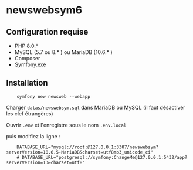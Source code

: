 # newswebsym6

## Configuration requise

- PHP 8.0.*
- MySQL (5.7 ou 8.* ) ou MariaDB (10.6.* )
- Composer
- Symfony.exe

## Installation

        symfony new newsweb --webapp


Charger `datas/newswebsym.sql` dans MariaDB ou MySQL (il faut désactiver les clef étrangères)

Ouvrir `.env` et l'enregistre sous le nom `.env.local`

puis modifiez la ligne :

        DATABASE_URL="mysql://root:@127.0.0.1:3307/newswebsym?serverVersion=10.6.5-MariaDB&charset=utf8mb3_unicode_ci"
        # DATABASE_URL="postgresql://symfony:ChangeMe@127.0.0.1:5432/app?serverVersion=13&charset=utf8"